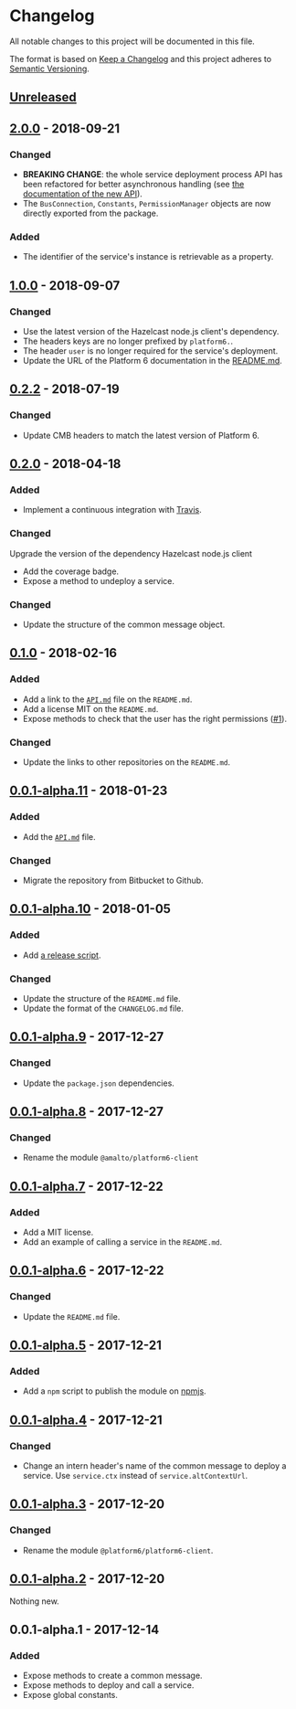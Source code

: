# Changelog

All notable changes to this project will be documented in this file.

The format is based on [Keep a Changelog](http://keepachangelog.com/en/1.0.0/)
and this project adheres to [Semantic Versioning](http://semver.org/spec/v2.0.0.html).

## [Unreleased]

## [2.0.0] - 2018-09-21
### Changed
- __BREAKING CHANGE__: the whole service deployment process API has been refactored for better asynchronous handling (see [the documentation of the new API](./API.md)).
- The `BusConnection`, `Constants`, `PermissionManager` objects are now directly exported from the package.
### Added
- The identifier of the service's instance is retrievable as a property.

## [1.0.0] - 2018-09-07
### Changed
- Use the latest version of the Hazelcast node.js client's dependency.
- The headers keys are no longer prefixed by `platform6.`.
- The header `user` is no longer required for the service's deployment.
- Update the URL of the Platform 6 documentation in the [README.md](./README.md).

## [0.2.2] - 2018-07-19
### Changed
- Update CMB headers to match the latest version of Platform 6.

## [0.2.0] - 2018-04-18
### Added
- Implement a continuous integration with [Travis](https://travis-ci.org/).
### Changed
Upgrade the version of the dependency Hazelcast node.js client
- Add the coverage badge.
- Expose a method to undeploy a service.
### Changed
- Update the structure of the common message object.

## [0.1.0] - 2018-02-16
### Added
- Add a link to the [`API.md`](./API.md) file on the `README.md`.
- Add a license MIT on the `README.md`.
- Expose methods to check that the user has the right permissions ([#1](https://github.com/amalto/platform6-client-nodejs/issues/1)).
### Changed
- Update the links to other repositories on the `README.md`.

## [0.0.1-alpha.11] - 2018-01-23
### Added
- Add the [`API.md`](./API.md) file.
### Changed
- Migrate the repository from Bitbucket to Github.

## [0.0.1-alpha.10] - 2018-01-05
### Added
- Add [a release script](./scripts/release.sh).
### Changed
- Update the structure of the `README.md` file.
- Update the format of the `CHANGELOG.md` file.

## [0.0.1-alpha.9] - 2017-12-27
### Changed
- Update the `package.json` dependencies.

## [0.0.1-alpha.8] - 2017-12-27
### Changed
- Rename the module `@amalto/platform6-client`

## [0.0.1-alpha.7] - 2017-12-22
### Added
- Add a MIT license.
- Add an example of calling a service in the `README.md`.

## [0.0.1-alpha.6] - 2017-12-22
### Changed
- Update the `README.md` file.

## [0.0.1-alpha.5] - 2017-12-21
### Added
- Add a `npm` script to publish the module on [npmjs](https://www.npmjs.com/).

## [0.0.1-alpha.4] - 2017-12-21
### Changed
- Change an intern header's name of the common message to deploy a service. Use `service.ctx` instead of `service.altContextUrl`.

## [0.0.1-alpha.3] - 2017-12-20
### Changed
- Rename the module `@platform6/platform6-client`.

## [0.0.1-alpha.2] - 2017-12-20
Nothing new.

## 0.0.1-alpha.1 - 2017-12-14
### Added
- Expose methods to create a common message.
- Expose methods to deploy and call a service.
- Expose global constants.


[Unreleased]: https://github.com/amalto/platform6-client-nodejs/compare/HEAD..v2.0.0
[2.0.0]: https://github.com/amalto/platform6-client-nodejs/compare/v2.0.0..v1.0.0
[1.0.0]: https://github.com/amalto/platform6-client-nodejs/compare/v1.0.0..v0.2.2
[0.2.2]: https://github.com/amalto/platform6-client-nodejs/compare/v0.2.2..v0.2.1
[0.2.1]: https://github.com/amalto/platform6-client-nodejs/compare/v0.2.1..v0.2.0
[0.2.0]: https://github.com/amalto/platform6-client-nodejs/compare/v0.2.0..v0.1.0
[0.1.0]: https://github.com/amalto/platform6-client-nodejs/compare/v0.1.0..v0.0.1-alpha.11
[0.0.1-alpha.11]: https://github.com/amalto/platform6-client-nodejs/compare/v0.0.1-alpha.11..v0.0.1-alpha.10
[0.0.1-alpha.10]: https://github.com/amalto/platform6-client-nodejs/compare/v0.0.1-alpha.10..0.0.1-alpha.9
[0.0.1-alpha.9]: https://github.com/amalto/platform6-client-nodejs/compare/0.0.1-alpha.9..0.0.1-alpha.8
[0.0.1-alpha.8]: https://github.com/amalto/platform6-client-nodejs/compare/0.0.1-alpha.8..0.0.1-alpha.7
[0.0.1-alpha.7]: https://github.com/amalto/platform6-client-nodejs/compare/0.0.1-alpha.7..0.0.1-alpha.6
[0.0.1-alpha.6]: https://github.com/amalto/platform6-client-nodejs/compare/0.0.1-alpha.6..0.0.1-alpha.5
[0.0.1-alpha.5]: https://github.com/amalto/platform6-client-nodejs/compare/0.0.1-alpha.5..0.0.1-alpha.4
[0.0.1-alpha.4]: https://github.com/amalto/platform6-client-nodejs/compare/0.0.1-alpha.4..0.0.1-alpha.3
[0.0.1-alpha.3]: https://github.com/amalto/platform6-client-nodejs/compare/0.0.1-alpha.3..0.0.1-alpha.2
[0.0.1-alpha.2]: https://github.com/amalto/platform6-client-nodejs/compare/0.0.1-alpha.2..0.0.1-alpha.1
